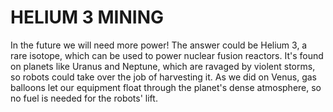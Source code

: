 # HELIUM 3 MINING

In the future we will need more power! The answer could be Helium 3, a rare isotope, which can be used to power nuclear fusion reactors. It's found on planets like Uranus and Neptune, which are ravaged by violent storms, so robots could take over the job of harvesting it. As we did on Venus, gas balloons let our equipment float through the planet's dense atmosphere, so no fuel is needed for the robots' lift.